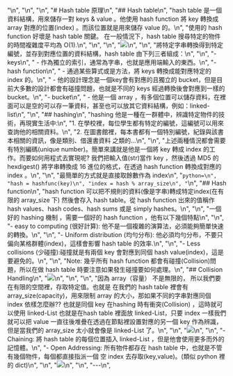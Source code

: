    "\n",
    "\n",
    "\n",
    "# Hash table 原理\n",
    "## Hash table\n",
    "hash table 是一個資料結構，用來儲存一對 keys & value 。他使用 hash function 將 key 轉換成 array 對應的位置(index) 。而該位置就是用來儲存 value 的。\n",
    "使用的 hash function 好壞是 hash table 關鍵。 在一般情況下，hash table 搜尋特定的物件的時間複雜度平均為 O(1).\n",
    "\n",
    "\n",
    "![](https://upload.wikimedia.org/wikipedia/commons/thumb/7/7d/Hash_table_3_1_1_0_1_0_0_SP.svg/473px-Hash_table_3_1_1_0_1_0_0_SP.svg.png)\n",
    "\n",
    "將特定字串轉換得到特定編號，並存到對應位置的資料結構，hash table 由下列三者組成：\n",
    "\n",
    "- keys\n",
    "  - 作為獨立的索引，通常為字串，也就是應用端輸入的東西。\n",
    "- hash function\n",
    "  - 通過某些算式或是方法，將 keys 轉換成能對應特定的 index 的。\n",
    "  - 他的設計理念是一個key會有對應的且獨立的 bucket，但是目前大多數的設計都會有碰撞問題，也就是不同的 keys 經過轉換後會對應到一樣的 bucket。\n",
    "- bucket\n",
    "  - 他是一個 array ，有多個位置可以儲存資料，在裡面可以是空的可以存一筆資料，甚至也可以放其它資料結構，例如：linked-list\n",
    "\n",
    "## hashing\n",
    "hashing 他是一種在一群體中，辨識特定物件的技術，再現實生活中:\n",
    "1. 在學校裡，每位學生都有特定的編號，這編號可以用來查詢他的相關資料。\n",
    "2. 在圖書館裡，每本書都有一個特別編號，紀錄與該書本相關的資訊，像是類別、借還書資料 之類的...\n",
    "\n",
    "上述兩種情況都會需要有特別編碼(unique number)。簡單來講就是他是一個將 key 轉成 index 的工作。而要如何用程式去實現呢? 我們把輸入值(str)當作 key ，然後透過 MD5 的 hexdigest() 將字串轉換成 16 進位的格式，在透過 hash function 轉換成對應的 index 。\n",
    "\n",
    "最簡單的方式就是直接取餘數作為 index\n",
    "```python=\n",
    "hash = hashfunc(key)\n",
    "index = hash % array_size\n",
    "```\n",
    "## Hash function\n",
    "hash function 可以把不規則的資料(像是字串)轉成特定index(在有限的 array_size 下) 然後會存入 hash table。從 hash function 出來的值稱作 hash values、hash codes、hash sums 或是 simply hashes。\n",
    "\n",
    "一個好的 hashing 機制 ，需要一個好的 hash function ，他有以下幾個特點\n",
    "\n",
    "- easy to computing (很好計算): 他不是一個複雜的演算法，必須能夠簡單快速的轉換。\n",
    "\n",
    "- Uniform distribution (均勻分布): 他必須均勻分布，不要只偏向某格群體(index)，這樣會影響 hash table 的效率.\n",
    "\n",
    "- Less collisions (少碰撞):碰撞就是有兩個 key 會對應到同個 hash value(index)，這是要避免的。\n",
    "\n",
    "Note: 幾乎所有 hash function 都會有碰撞(Collision)問題，所以在做 hash table 時要注意如果發生碰撞要如何處理。\n",
    "## Collision Handling\n",
    "![](https://he-s3.s3.amazonaws.com/media/uploads/2cabd32.jpg)\n",
    "\n",
    "\n",
    "因為 array（容量） 不是無限的， 所以我們要在有限的空間裡，存取特定值。也就是 在我們的 hash table 裡會有 array_size(capacity)，用來限制 array 的大小，那如果不同的字串對應同個 index 依樣怎麼辦?? 也就是同個 key 在hashing 時有衝突(Collision) ，這時就可以使用 linked-List 也就是在hash table 裡面放 linked-List，只要 index 一樣我們就可以把 value 一直往後堆疊在透過在節點裡設置對應的另一個 key 作為辨識，但是當我們的 array_size 太小就會像是 linked-List 了。\n",
    "\n",
    "![](https://he-s3.s3.amazonaws.com/media/uploads/0e2c706.png)\n",
    "\n",
    "- Chaining: 將 hash table 的每個位置插入 linked-List ，但是他會使用更多而外的記憶體。\n",
    "- Open Addressing: 所有物件都存在 hash table 中，也就是不管有幾個物件，每個都直接指派一個 空 index 去存取(key,value)。(類似 python 裡的 dict)\n",
    "\n",
    "![](https://upload.wikimedia.org/wikipedia/commons/thumb/9/90/HASHTB12.svg/543px-HASHTB12.svg.png)\n",
    "\n",
    "---\n",
